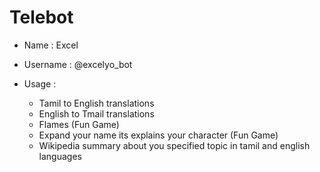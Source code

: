 # Telebot

+ Name : Excel
+ Username : @excelyo_bot

 + Usage :  
      + Tamil to English translations
      + English to Tmail translations
      + Flames (Fun Game)
      + Expand your name its explains your character (Fun Game)
      + Wikipedia summary about you specified topic in tamil and english languages

